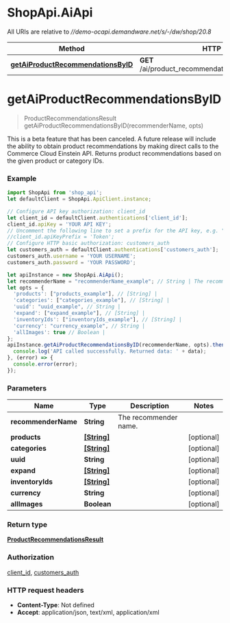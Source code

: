 # ShopApi.AiApi

All URIs are relative to *//demo-ocapi.demandware.net/s/-/dw/shop/20.8*

Method | HTTP request | Description
------------- | ------------- | -------------
[**getAiProductRecommendationsByID**](AiApi.md#getAiProductRecommendationsByID) | **GET** /ai/product_recommendations/{recommender_name} | 

<a name="getAiProductRecommendationsByID"></a>
# **getAiProductRecommendationsByID**
> ProductRecommendationsResult getAiProductRecommendationsByID(recommenderName, opts)



This is a beta feature that has been canceled. A future release will include the ability to obtain product recommendations by making direct calls to the Commerce Cloud Einstein API.  Returns product recommendations based on the given product or category IDs.

### Example
```javascript
import ShopApi from 'shop_api';
let defaultClient = ShopApi.ApiClient.instance;

// Configure API key authorization: client_id
let client_id = defaultClient.authentications['client_id'];
client_id.apiKey = 'YOUR API KEY';
// Uncomment the following line to set a prefix for the API key, e.g. "Token" (defaults to null)
//client_id.apiKeyPrefix = 'Token';
// Configure HTTP basic authorization: customers_auth
let customers_auth = defaultClient.authentications['customers_auth'];
customers_auth.username = 'YOUR USERNAME';
customers_auth.password = 'YOUR PASSWORD';

let apiInstance = new ShopApi.AiApi();
let recommenderName = "recommenderName_example"; // String | The recommender name.
let opts = { 
  'products': ["products_example"], // [String] | 
  'categories': ["categories_example"], // [String] | 
  'uuid': "uuid_example", // String | 
  'expand': ["expand_example"], // [String] | 
  'inventoryIds': ["inventoryIds_example"], // [String] | 
  'currency': "currency_example", // String | 
  'allImages': true // Boolean | 
};
apiInstance.getAiProductRecommendationsByID(recommenderName, opts).then((data) => {
  console.log('API called successfully. Returned data: ' + data);
}, (error) => {
  console.error(error);
});

```

### Parameters

Name | Type | Description  | Notes
------------- | ------------- | ------------- | -------------
 **recommenderName** | **String**| The recommender name. | 
 **products** | [**[String]**](String.md)|  | [optional] 
 **categories** | [**[String]**](String.md)|  | [optional] 
 **uuid** | **String**|  | [optional] 
 **expand** | [**[String]**](String.md)|  | [optional] 
 **inventoryIds** | [**[String]**](String.md)|  | [optional] 
 **currency** | **String**|  | [optional] 
 **allImages** | **Boolean**|  | [optional] 

### Return type

[**ProductRecommendationsResult**](ProductRecommendationsResult.md)

### Authorization

[client_id](../README.md#client_id), [customers_auth](../README.md#customers_auth)

### HTTP request headers

 - **Content-Type**: Not defined
 - **Accept**: application/json, text/xml, application/xml

